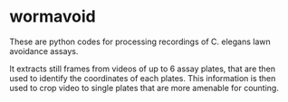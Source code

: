 # wormavoid
These are python codes for processing recordings of C. elegans lawn avoidance assays.

It extracts still frames from videos of up to 6 assay plates, that are then used to identify the coordinates of each plates. This information is then used to crop video to single plates that are more amenable for counting.


